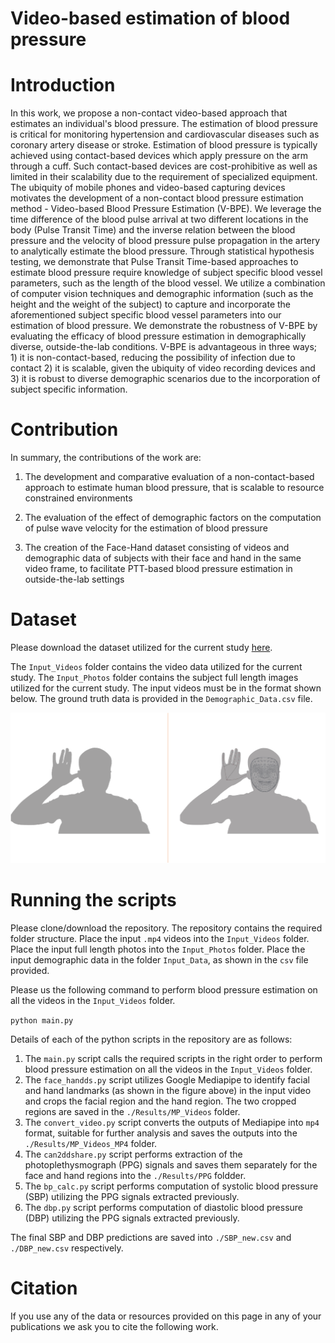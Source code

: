 # Video-based estimation of blood pressure

# Introduction

In this work, we propose a non-contact video-based approach that estimates an individual's blood pressure. The estimation of blood pressure is critical for monitoring hypertension and cardiovascular diseases such as coronary artery disease or stroke. Estimation of blood pressure is typically achieved using contact-based devices which apply pressure on the arm through a cuff. Such contact-based devices are cost-prohibitive as well as limited in their scalability due to the requirement of specialized equipment. The ubiquity of mobile phones and video-based capturing devices motivates the development of a non-contact blood pressure estimation method - Video-based Blood Pressure Estimation (V-BPE). We leverage the time difference of the blood pulse arrival at two different locations in the body (Pulse Transit Time) and the inverse relation between the blood pressure and the velocity of blood pressure pulse propagation in the artery to analytically estimate the blood pressure. Through statistical hypothesis testing, we demonstrate that Pulse Transit Time-based approaches to estimate blood pressure require knowledge of subject specific blood vessel parameters, such as the length of the blood vessel. We utilize a combination of computer vision techniques and demographic information (such as the height and the weight of the subject) to capture and incorporate the aforementioned subject specific blood vessel parameters into our estimation of blood pressure. We demonstrate the robustness of V-BPE by evaluating the efficacy of blood pressure estimation in demographically diverse, outside-the-lab conditions. V-BPE is advantageous in three ways; 1) it is non-contact-based, reducing the possibility of infection due to contact 2) it is scalable, given the ubiquity of video recording devices and 3) it is robust to diverse demographic scenarios due to the incorporation of subject specific information. 

# Contribution

In summary, the contributions of the work are:

1) The development and comparative evaluation of a non-contact-based approach to estimate human blood pressure, that is scalable to resource constrained environments

2) The evaluation of the effect of demographic factors on the computation of pulse wave velocity for the estimation of blood pressure

3) The creation of the Face-Hand dataset consisting of videos and demographic data of subjects with their face and hand in the same video frame, to facilitate PTT-based blood pressure estimation in outside-the-lab settings

# Dataset

Please download the dataset utilized for the current study [here]().

The `Input_Videos` folder contains the video data utilized for the current study. The `Input_Photos` folder contains the subject full length images utilized for the current study. The input videos must be in the format shown below. The ground truth data is provided in the `Demographic_Data.csv` file. 

![alt text](https://github.com/AiPEX-Lab/vbpe/blob/main/Fig2.png)

# Running the scripts

Please clone/download the repository. The repository contains the required folder structure. 
Place the input `.mp4` videos into the `Input_Videos` folder. Place the input full length photos into the `Input_Photos` folder. Place the input demographic data in the folder `Input_Data`, as shown in the `csv` file provided. 

Please us the following command to perform blood pressure estimation on all the videos in the `Input_Videos` folder. 

```python main.py```


Details of each of the python scripts in the repository are as follows: 

1. The `main.py` script calls the required scripts in the right order to perform blood pressure estimation on all the videos in the `Input_Videos` folder.
2. The `face_handds.py` script utilizes Google Mediapipe to identify facial and hand landmarks (as shown in the figure above) in the input video and crops the facial region and the hand region. The two cropped regions are saved in the `./Results/MP_Videos` folder.
3. The `convert_video.py` script converts the outputs of Mediapipe into `mp4` format, suitable for further analysis and saves the outputs into the `./Results/MP_Videos_MP4` folder.
4. The `can2ddshare.py` script performs extraction of the photoplethysmograph (PPG) signals and saves them separately for the face and hand regions into the `./Results/PPG` foldder.
5. The `bp_calc.py` script performs computation of systolic blood pressure (SBP) utilizing the PPG signals extracted previously.
6. The `dbp.py` script performs computation of diastolic blood pressure (DBP) utilizing the PPG signals extracted previously.

The final SBP and DBP predictions are saved into `./SBP_new.csv` and `./DBP_new.csv` respectively.

# Citation
If you use any of the data or resources provided on this page in any of your publications we ask you to cite the following work.

